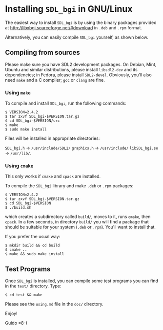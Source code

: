 # Installing `SDL_bgi` in GNU/Linux

The easiest way to install `SDL_bgi` is by using the binary packages
provided at <http://libxbgi.sourceforge.net/#download> in `.deb` and
`.rpm` format.

Alternatively, you can easily compile `SDL_bgi` yourself, as shown below.


## Compiling from sources

Please make sure you have SDL2 development packages. On Debian, Mint,
Ubuntu and similar distributions, please install `libsdl2-dev` and its
dependencies; in Fedora, please install `SDL2-devel`. Obviously,
you'll also need `make` and a C compiler; `gcc` or `clang` are fine.


### Using `make`

To compile and install `SDL_bgi`, run the following commands:

    $ VERSION=2.4.2
    $ tar zxvf SDL_bgi-$VERSION.tar.gz
    $ cd SDL_bgi-$VERSION/src
    $ make
    $ sudo make install

Files will be installed in appropriate directories:

`SDL_bgi.h`        -> `/usr/include/SDL2/`
`graphics.h`       -> `/usr/include/`
`libSDL_bgi.so`    -> `/usr/lib/`.


### Using `cmake`

This only works if `cmake` and `cpack` are installed.

To compile the `SDL_bgi` library and make `.deb` or `.rpm` packages:

    $ VERSION=2.4.2
    $ tar zxvf SDL_bgi-$VERSION.tar.gz
    $ cd SDL_bgi-$VERSION
    $ ./build.sh

which creates a subdirectory called `build/`, moves to it, runs
`cmake`, then `cpack`. In a few seconds, in directory `build/` you
will find a package that should be suitable for your system (`.deb` or
`.rpm`). You'll want to install that.

If you prefer the usual way:

    $ mkdir build && cd build
    $ cmake ..
    $ make && sudo make install 


## Test Programs

Once `SDL_bgi` is installed, you can compile some test programs you
can find in the `test/` directory. Type:

    $ cd test && make

Please see the `using.md` file in the `doc/` directory.

Enjoy!

Guido =8-)
